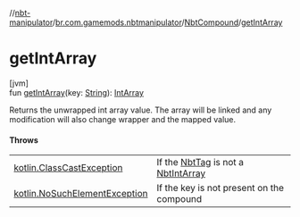//[nbt-manipulator](../../../index.md)/[br.com.gamemods.nbtmanipulator](../index.md)/[NbtCompound](index.md)/[getIntArray](get-int-array.md)

# getIntArray

[jvm]\
fun [getIntArray](get-int-array.md)(key: [String](https://kotlinlang.org/api/latest/jvm/stdlib/kotlin/-string/index.html)): [IntArray](https://kotlinlang.org/api/latest/jvm/stdlib/kotlin/-int-array/index.html)

Returns the unwrapped int array value. The array will be linked and any modification will also change wrapper and the mapped value.

#### Throws

| | |
|---|---|
| [kotlin.ClassCastException](https://kotlinlang.org/api/latest/jvm/stdlib/kotlin/-class-cast-exception/index.html) | If the [NbtTag](../-nbt-tag/index.md) is not a [NbtIntArray](../-nbt-int-array/index.md) |
| [kotlin.NoSuchElementException](https://kotlinlang.org/api/latest/jvm/stdlib/kotlin/-no-such-element-exception/index.html) | If the key is not present on the compound |
